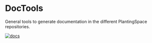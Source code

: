 # DocTools

General tools to generate documentation in the different PlantingSpace repositories.


[![docs](https://img.shields.io/badge/docs-latest-blue.svg)](https://plantingspace.gitlab.io/doctools/)
